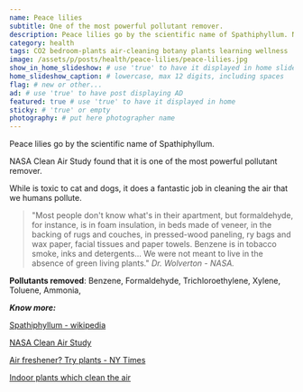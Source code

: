 ```yaml
---
name: Peace lilies
subtitle: One of the most powerful pollutant remover.
description: Peace lilies go by the scientific name of Spathiphyllum. NASA Clean Air Study found that it is one of the most powerful pollutant remover. While is toxic to cat and dogs, it does a fantastic job in cleaning the air that we humans pollute.
category: health
tags: CO2 bedroom-plants air-cleaning botany plants learning wellness
image: /assets/p/posts/health/peace-lilies/peace-lilies.jpg
show_in_home_slideshow: # use 'true' to have it displayed in home slideshow
home_slideshow_caption: # lowercase, max 12 digits, including spaces
flag: # new or other...
ad: # use 'true' to have post displaying AD
featured: true # use 'true' to have it displayed in home
sticky: # 'true' or empty
photography: # put here photographer name
---
```

Peace lilies go by the scientific name of Spathiphyllum.

NASA Clean Air Study found that it is one of the most powerful pollutant remover.

While is toxic to cat and dogs, it does a fantastic job in cleaning the air that we humans pollute.

>"Most people don't know what's in their apartment, but formaldehyde, for instance, is in foam insulation, in beds made of veneer, in the backing of rugs and couches, in pressed-wood paneling, ry bags and wax paper, facial tissues and paper towels. Benzene is in tobacco smoke, inks and detergents... We were not meant to live in the absence of green living plants." _Dr. Wolverton - NASA._


**Pollutants removed**: Benzene, Formaldehyde, Trichloroethylene, Xylene, Toluene, Ammonia,

**_Know more:_**

[Spathiphyllum - wikipedia](https://en.wikipedia.org/wiki/Spathiphyllum)

[NASA Clean Air Study](https://en.wikipedia.org/wiki/NASA_Clean_Air_Study)


[Air freshener? Try plants - NY Times](https://www.nytimes.com/1994/02/13/nyregion/cuttings-need-an-air-freshener-try-plants.html)

[Indoor plants which clean the air](https://www.livescience.com/38445-indoor-plants-clean-air.html)
